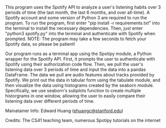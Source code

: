 This program uses the Spotify API to analyze a user's listening habits over 3 periods of time (the last month, the last 6 months, and over all-time). A Spotify account and some version of Python 3 are required to run the program. To run the program, first enter "pip install -r requirements.txt" into the terminal to install the necessary dependencies. Then, just enter "python3 spotify.py" into the terminal and authenticate with Spotify when prompted. NOTE: The program may take a few seconds to fetch your Spotify data, so please be patient!

Our program runs as a terminal app using the Spotipy module, a Python wrapper for the Spotify API. First, it prompts the user to authenticate with Spotify using their authorization code flow. Then, we pull the user's listening data over 3 periods of time and input the data into a pandas DataFrame. The data we pull are audio features about tracks provided by Spotify. We print out the data in tabular form using the tabulate module, and then visualize the data using histograms created by the seaborn module. Specifically, we use seaborn's subplots function to create multiple historgrams in one window, allowing the user to easily compare their listening data over different periods of time.

Mainatainer Info: Edward Huang (ehuangc@stanford.edu)

Credits: The CS41 teaching team, numerous Spotipy tutorials on the internet

